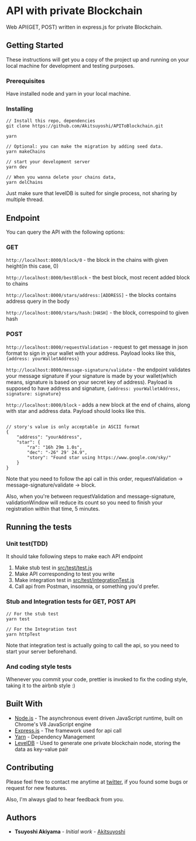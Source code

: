 # API with private Blockchain

Web API(GET, POST) written in express.js for private Blockchain.

## Getting Started

These instructions will get you a copy of the project up and running on your local machine for development and testing purposes.

### Prerequisites

Have installed node and yarn in your local machine.

### Installing

```
// Install this repo, dependencies
git clone https://github.com/Akitsuyoshi/APIToBlockchain.git

yarn

// Optional: you can make the migration by adding seed data.
yarn makeChains

// start your development server
yarn dev

// When you wanna delete your chains data,
yarn delChains
```

Just make sure that levelDB is suited for single process, not sharing by multiple thread.

 ## Endpoint

 You can query the API with the following options:

 ### GET

`http://localhost:8000/block/0` - the block in the chains with given height(in this case, 0)

`http://localhost:8000/bestBlock` - the best block, most recent added block to chains

`http://localhost:8000/stars/address:[ADDRESS]` - the blocks contains address query in the body

`http://localhost:8000/stars/hash:[HASH]` - the block, correspoind to given hash



### POST


`http://localhost:8000/requestValidation` - request to get message in json format to sign in your wallet with your address.
Payload looks like this, `{address: yourWalletAddress}`


`http://localhost:8000/message-signature/validate` - the endpoint validates your message signature if your signature is made by your wallet(which means, signature is based on your secret key of address). Payload is supposed to have address and signature, `{address: yourWalletAddress, signature: signature}`


`http://localhost:8000/block` - adds a new block at the end of chains, along with star and address data. Payload should looks like this.
```

// story's value is only acceptable in ASCII format
{
    "address": "yourAddress",
    "star": {
        "ra": "16h 29m 1.0s",
        "dec": "-26° 29' 24.9",
        "story": "Found star using https://www.google.com/sky/"
    }
}
```

Note that you need to follow the api call in this order, requestValidation -> message-signature/validate -> block.


Also, when you're between requestValidation and message-signature, validationWindow will reduce its count so you need to finish your registration within that time, 5 minutes.


## Running the tests

### Unit test(TDD)

It should take following steps to make each API endpoint

1. Make stub test in [src/test/test.js](src/test/test.js)
2. Make API corresponding to test you write
3. Make integration test in [src/test/integrationTest.js](src/test/integrationTest.js)
4. Call api from Postman, insomnia, or something you'd prefer.


### Stub and Integration tests for GET, POST API

```
// For the stub test
yarn test

// For the Integration test
yarn httpTest
```

Note that integration test is actually going to call the api, so you need to start your server beforehand.

### And coding style tests

Whenever you commit your code, prettier is invoked to fix the coding style, taking it to the airbnb style :)


## Built With
* [Node.js](https://nodejs.org/en/) - The asynchronous event driven JavaScript runtime, built on Chrome's V8 JavaScript engine
* [Express.js](http://expressjs.com/en/api.html) - The  framework used for api call
* [Yarn](https://yarnpkg.com/en/) - Dependency Management
* [LevelDB](https://github.com/Level/level) - Used to generate one private blockchain node, storing the data as key-value pair

## Contributing

Please feel free to contact me anytime at [twitter](https://twitter.com/Akitsuyoshi244), if you found some bugs or request for new features.

Also, I'm always glad to hear feedback from you.

## Authors

* **Tsuyoshi Akiyama** - *Initial work* - [Akitsuyoshi](https://github.com/Akitsuyoshi)
